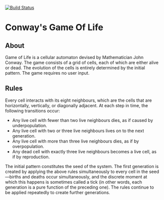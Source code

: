 [![Build Status](https://travis-ci.org/richardadalton/python_game_of_life.svg?branch=master)](https://travis-ci.org/richardadalton/python_game_of_life)

# Conway's Game Of Life

## About
Game of Life is a cellular automaton devised by Mathematician John Conway. The game consists of a grid of cells, each of which are either alive or dead. The evolution of the cells is entirely determined by the initial pattern. The game requires no user input.

## Rules
Every cell interacts with its eight neighbours, which are the cells that are horizontally, vertically, or diagonally adjacent. At each step in time, the following transitions occur:

* Any live cell with fewer than two live neighbours dies, as if caused by underpopulation.
* Any live cell with two or three live neighbours lives on to the next generation.
* Any live cell with more than three live neighbours dies, as if by overpopulation.
* Any dead cell with exactly three live neighbours becomes a live cell, as if by reproduction.

The initial pattern constitutes the seed of the system. The first generation is created by applying the above rules simultaneously to every cell in the seed—births and deaths occur simultaneously, and the discrete moment at which this happens is sometimes called a tick (in other words, each generation is a pure function of the preceding one). The rules continue to be applied repeatedly to create further generations.


